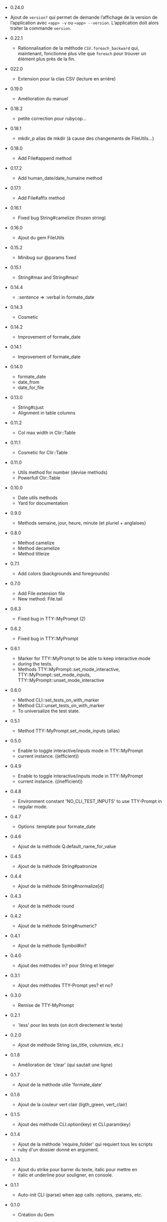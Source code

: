 * 0.24.0

- Ajout de `version?` qui permet de demande l’affichage de la version de l’application avec `<app> -v` ou `<app> --version`. L’application doit alors traiter la commande `version`.

* 0.22.1

  - Rationnalisation de la méthode `CSV.foreach_backward` qui, maintenant, fonctionne plus
    vite que `foreach` pour trouver un élément plus près de la fin.
    
* 022.0

  - Extension pour la clas CSV (lecture en arrière)

* 0.19.0
  
  - Amélioration du manuel

* 0.18.2

  - petite correction pour rubycop…

* 0.18.1

  - mkdir_p alias de mkdir
    (à cause des changements de FileUtils…)

* 0.18.0

  - Add File#append method

* 0.17.2

  - Add human_date/date_humaine method

* 0.17.1

  - Add File#affix method

* 0.16.1

  - Fixed bug String#camelize (frozen string)

* 0.16.0

  - Ajout du gem FileUtils

* 0.15.2

  - Minibug sur @params fixed

* 0.15.1

  - String#max and String#max!

* 0.14.4

  - :sentence => :verbal in formate_date

* 0.14.3

  - Cosmetic

* 0.14.2

  - Improvement of formate_date

* 0.14.1

  - Improvement of formate_date

* 0.14.0

  - formate_date
  - date_from
  - date_for_file

* 0.13.0

  - String#cjust
  - Alignment in table columns

* 0.11.2

  - Col max width in Clir::Table

* 0.11.1

  - Cosmetic for Clir::Table

* 0.11.0

  - Utils method for number (devise methods)
  - Powerfull Clir::Table

* 0.10.0

  - Date utils methods
  - Yard for documentation

* 0.9.0

  - Methods semaine, jour, heure, minute (et pluriel + anglaises)

* 0.8.0

  - Method camelize
  - Method decamelize
  - Method titleize

* 0.7.1

  - Add colors (backgrounds and foregrounds)

* 0.7.0

  - Add File extension file
  - New method: File.tail

* 0.6.3

  - Fixed bug in TTY::MyPrompt (2)

* 0.6.2

  - Fixed bug in TTY::MyPrompt

* 0.6.1

  - Marker for TTY::MyPrompt to be able to keep interactive mode
  - during the tests.
  - Methods TTY::MyPrompt::set_mode_interactive, TTY::MyPrompt::set_mode_inputs, TTY::MyPrompt::unset_mode_interactive

* 0.6.0

  - Method CLI::set_tests_on_with_marker
  - Method CLI::unset_tests_on_with_marker
  - To universalize the test state.

* 0.5.1

  - Method TTY::MyPrompt.set_mode_inputs (alias)

* 0.5.0

  - Enable to toggle interactive/inputs mode in TTY::MyPrompt
  - current instance. ((efficient))

* 0.4.9

  - Enable to toggle interactive/inputs mode in TTY::MyPrompt
  - current instance. ((inefficient))

* 0.4.8

  - Environment constant 'NO_CLI_TEST_INPUTS' to use TTY-Prompt in
  - regular mode.

* 0.4.7

  - Options :template pour formate_date

* 0.4.6

  - Ajout de la méthode Q.default_name_for_value

* 0.4.5

  - Ajout de la méthode String#patronize

* 0.4.4

  - Ajout de la méthode String#normalize[d]

* 0.4.3

  - Ajout de la méthode round

* 0.4.2

  - Ajout de la méthode String#numeric?

* 0.4.1

  - Ajout de la méthode Symbol#in?

* 0.4.0

  - Ajout des méthodes in? pour String et Integer

* 0.3.1

  - Ajout des méthodes TTY-Prompt yes? et no?

* 0.3.0

  - Remise de TTY-MyPrompt

* 0.2.1

  - 'less' pour les tests (on écrit directement le texte)

* 0.2.0

  - Ajout de méthode String (as_title, columnize, etc.)

* 0.1.8

  - Amélioration de 'clear' (qui sautait une ligne)

* 0.1.7

  - Ajout de la méthode utile 'formate_date'

* 0.1.6

  - Ajout de la couleur vert clair (ligth_green, vert_clair)

* 0.1.5

  - Ajout des méthode CLI.option(key) et CLI.param(key)

* 0.1.4

  - Ajout de la méthode 'require_folder' qui requiert tous les scripts
  - ruby d'un dossier donné en argument.

* 0.1.3

  - Ajout du strike pour barrer du texte, italic pour mettre en
  - italic et underline pour souligner, en console.

* 0.1.1

  - Auto-init CLI (parse) when app calls :options, :params, etc.

* 0.1.0

  - Création du Gem

